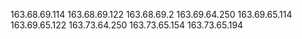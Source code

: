 163.68.69.114
163.68.69.122
163.68.69.2
163.69.64.250
163.69.65.114
163.69.65.122
163.73.64.250
163.73.65.154
163.73.65.194
